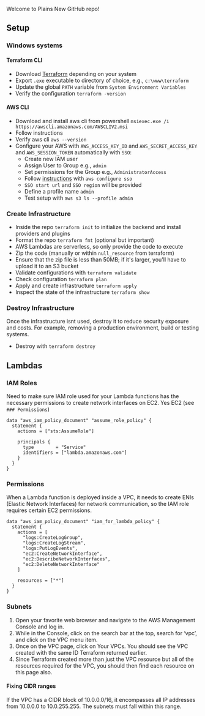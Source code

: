 Welcome to Plains New GitHub repo!



## Setup

### Windows systems
#### Terraform CLI

- Download [Terraform](https://developer.hashicorp.com/terraform/downloads) depending on your system
- Export `.exe` executable to directory of choice, e.g., `c:\www\terraform`
- Update the global `PATH` variable from `System Environment Variables`
- Verify the configuration `terraform -version`


#### AWS CLI

- Download and install aws cli from powershell `msiexec.exe /i https://awscli.amazonaws.com/AWSCLIV2.msi`
- Follow instructions
- Verify aws cli `aws --version`
- Configure your AWS with `AWS_ACCESS_KEY_ID` and `AWS_SECRET_ACCESS_KEY` and `AWS_SESSION_TOKEN` automatically with `SSO`:
    - Create new IAM user
    - Assign User to Group e.g., `admin`
    - Set permissions for the Group e.g., `AdministratorAccess`
    - Follow [instructions](https://docs.aws.amazon.com/cli/latest/userguide/sso-configure-profile-token.html#sso-configure-profile-token-auto-sso) with `aws configure sso`
    - `SSO start url` and `SSO region` will be provided
    - Define a profile name `admin`
    - Test setup with `aws s3 ls --profile admin`


### Create Infrastructure

- Inside the repo `terraform init` to initialize the backend and install providers and plugins
- Format the repo `terraform fmt` (optional but important)
- AWS Lambdas are serverless, so only provide the code to execute
- Zip the code (manually or within `null_resource` from terraform)
- Ensure that the zip file is less than 50MB; if it's larger, you'll have to upload it to an S3 bucket 
- Validate configurations with `terraform validate`
- Check configuration `terraform plan`
- Apply and create infrastructure `terraform apply`
- Inspect the state of the infrastructure `terraform show`


### Destroy Infrastructure

Once the infrastructure isnt used, destroy it to reduce security exposure and costs. For example, removing a production environment, build or testing systems.

- Destroy with `terraform destroy`


## Lambdas
### IAM Roles

Need to make sure IAM role used for your Lambda functions has the necessary permissions to create network interfaces on EC2. Yes EC2 (see `### Permissions`)

```shell
data "aws_iam_policy_document" "assume_role_policy" {
  statement {
    actions = ["sts:AssumeRole"]

    principals {
      type        = "Service"
      identifiers = ["lambda.amazonaws.com"]
    }
  }
}
```

### Permissions

When a Lambda function is deployed inside a VPC, it needs to create ENIs (Elastic Network Interfaces) for network communication, so the IAM role requires certain EC2 permissions.

```shell
data "aws_iam_policy_document" "iam_for_lambda_policy" {
  statement {
    actions = [
      "logs:CreateLogGroup",
      "logs:CreateLogStream",
      "logs:PutLogEvents",
      "ec2:CreateNetworkInterface",
      "ec2:DescribeNetworkInterfaces",
      "ec2:DeleteNetworkInterface"
    ]

    resources = ["*"]
  }
}
```

### Subnets

1. Open your favorite web browser and navigate to the AWS Management Console and log in.
2. While in the Console, click on the search bar at the top, search for ‘vpc’, and click on the VPC menu item. 
3. Once on the VPC page, click on Your VPCs. You should see the VPC created with the same ID Terraform returned earlier. 
4. Since Terraform created more than just the VPC resource but all of the resources required for the VPC, you should then find each resource on this page also. 

#### Fixing CIDR ranges

If the VPC has a CIDR block of 10.0.0.0/16, it encompasses all IP addresses from 10.0.0.0 to 10.0.255.255. The subnets must fall within this range. 

```shell
```